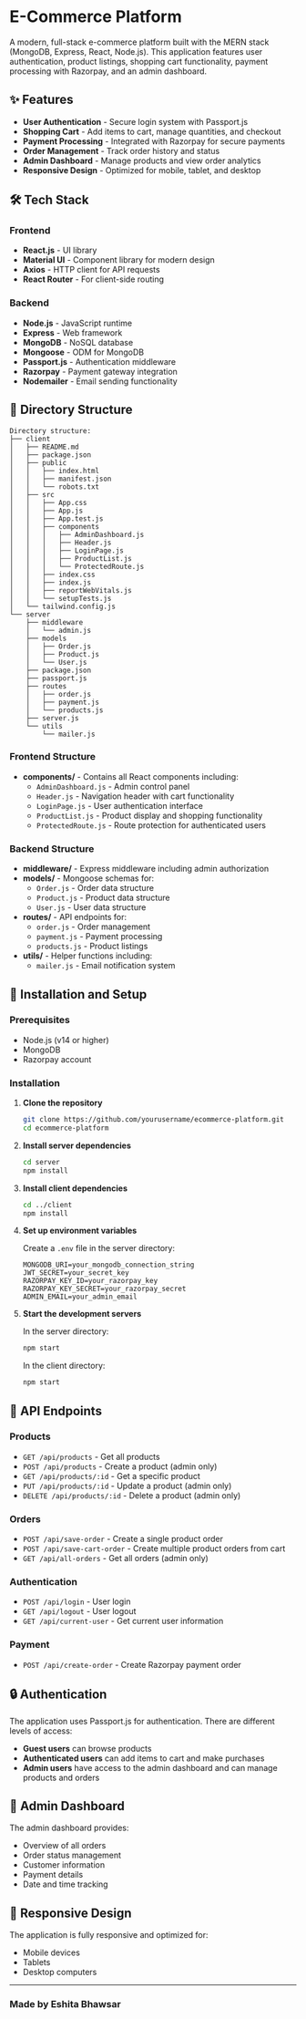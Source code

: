 
# E-Commerce Platform



A modern, full-stack e-commerce platform built with the MERN stack (MongoDB, Express, React, Node.js). This application features user authentication, product listings, shopping cart functionality, payment processing with Razorpay, and an admin dashboard.

## ✨ Features

- **User Authentication** - Secure login system with Passport.js
- **Shopping Cart** - Add items to cart, manage quantities, and checkout
- **Payment Processing** - Integrated with Razorpay for secure payments
- **Order Management** - Track order history and status
- **Admin Dashboard** - Manage products and view order analytics
- **Responsive Design** - Optimized for mobile, tablet, and desktop

## 🛠️ Tech Stack

### Frontend
- **React.js** - UI library
- **Material UI** - Component library for modern design
- **Axios** - HTTP client for API requests
- **React Router** - For client-side routing

### Backend
- **Node.js** - JavaScript runtime
- **Express** - Web framework
- **MongoDB** - NoSQL database
- **Mongoose** - ODM for MongoDB
- **Passport.js** - Authentication middleware
- **Razorpay** - Payment gateway integration
- **Nodemailer** - Email sending functionality

## 📁 Directory Structure

```
Directory structure:
├── client
│   ├── README.md
│   ├── package.json
│   ├── public
│   │   ├── index.html
│   │   ├── manifest.json
│   │   └── robots.txt
│   ├── src
│   │   ├── App.css
│   │   ├── App.js
│   │   ├── App.test.js
│   │   ├── components
│   │   │   ├── AdminDashboard.js
│   │   │   ├── Header.js
│   │   │   ├── LoginPage.js
│   │   │   ├── ProductList.js
│   │   │   └── ProtectedRoute.js
│   │   ├── index.css
│   │   ├── index.js
│   │   ├── reportWebVitals.js
│   │   └── setupTests.js
│   └── tailwind.config.js
└── server
    ├── middleware
    │   └── admin.js
    ├── models
    │   ├── Order.js
    │   ├── Product.js
    │   └── User.js
    ├── package.json
    ├── passport.js
    ├── routes
    │   ├── order.js
    │   ├── payment.js
    │   └── products.js
    ├── server.js
    └── utils
        └── mailer.js
```

### Frontend Structure
- **components/** - Contains all React components including:
  - `AdminDashboard.js` - Admin control panel
  - `Header.js` - Navigation header with cart functionality
  - `LoginPage.js` - User authentication interface
  - `ProductList.js` - Product display and shopping functionality
  - `ProtectedRoute.js` - Route protection for authenticated users

### Backend Structure
- **middleware/** - Express middleware including admin authorization
- **models/** - Mongoose schemas for:
  - `Order.js` - Order data structure
  - `Product.js` - Product data structure
  - `User.js` - User data structure
- **routes/** - API endpoints for:
  - `order.js` - Order management
  - `payment.js` - Payment processing
  - `products.js` - Product listings
- **utils/** - Helper functions including:
  - `mailer.js` - Email notification system

## 🚀 Installation and Setup

### Prerequisites
- Node.js (v14 or higher)
- MongoDB
- Razorpay account

### Installation

1. **Clone the repository**
   ```bash
   git clone https://github.com/yourusername/ecommerce-platform.git
   cd ecommerce-platform
   ```

2. **Install server dependencies**
   ```bash
   cd server
   npm install
   ```

3. **Install client dependencies**
   ```bash
   cd ../client
   npm install
   ```

4. **Set up environment variables**
   
   Create a `.env` file in the server directory:
   ```
   MONGODB_URI=your_mongodb_connection_string
   JWT_SECRET=your_secret_key
   RAZORPAY_KEY_ID=your_razorpay_key
   RAZORPAY_KEY_SECRET=your_razorpay_secret
   ADMIN_EMAIL=your_admin_email
   ```

5. **Start the development servers**

   In the server directory:
   ```bash
   npm start
   ```

   In the client directory:
   ```bash
   npm start
   ```

## 📝 API Endpoints

### Products
- `GET /api/products` - Get all products
- `POST /api/products` - Create a product (admin only)
- `GET /api/products/:id` - Get a specific product
- `PUT /api/products/:id` - Update a product (admin only)
- `DELETE /api/products/:id` - Delete a product (admin only)

### Orders
- `POST /api/save-order` - Create a single product order
- `POST /api/save-cart-order` - Create multiple product orders from cart
- `GET /api/all-orders` - Get all orders (admin only)

### Authentication
- `POST /api/login` - User login
- `GET /api/logout` - User logout
- `GET /api/current-user` - Get current user information

### Payment
- `POST /api/create-order` - Create Razorpay payment order

## 🔒 Authentication

The application uses Passport.js for authentication. There are different levels of access:
- **Guest users** can browse products
- **Authenticated users** can add items to cart and make purchases
- **Admin users** have access to the admin dashboard and can manage products and orders

## 💼 Admin Dashboard

The admin dashboard provides:
- Overview of all orders
- Order status management
- Customer information
- Payment details
- Date and time tracking

## 📱 Responsive Design

The application is fully responsive and optimized for:
- Mobile devices
- Tablets
- Desktop computers


---

### Made by Eshita Bhawsar
